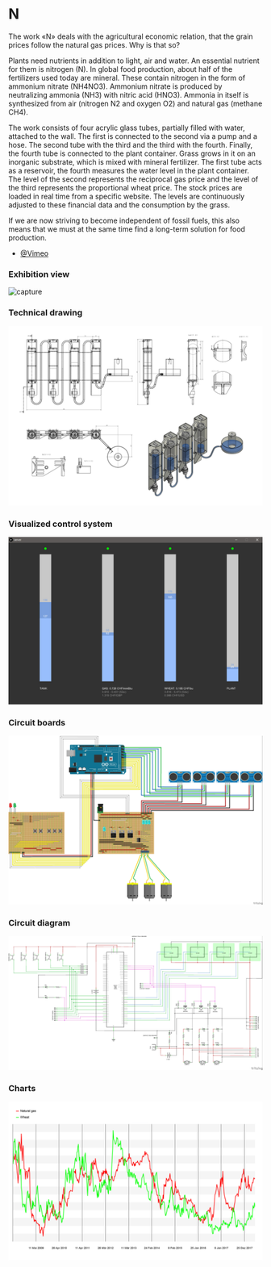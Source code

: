 # N


The work «N» deals with the agricultural economic relation, that the grain prices follow the natural gas prices. Why is that so?

Plants need nutrients in addition to light, air and water. An essential nutrient for them is nitrogen (N). In global food production, about half of the fertilizers used today are mineral. These contain nitrogen in the form of ammonium nitrate (NH4NO3). Ammonium nitrate is produced by neutralizing ammonia (NH3) with nitric acid (HNO3). Ammonia in itself is synthesized from air (nitrogen N2 and oxygen O2) and natural gas (methane CH4).

The work consists of four acrylic glass tubes, partially filled with water, attached to the wall. The first is connected to the second via a pump and a hose. The second tube with the third and the third with the fourth. Finally, the fourth tube is connected to the plant container. Grass grows in it on an inorganic substrate, which is mixed with mineral fertilizer. The first tube acts as a reservoir, the fourth measures the water level in the plant container. The level of the second represents the reciprocal gas price and the level of the third represents the proportional wheat price. The stock prices are loaded in real time from a specific website. The levels are continuously adjusted to these financial data and the consumption by the grass.

If we are now striving to become independent of fossil fuels, this also means that we must at the same time find a long-term solution for food production.

- [@Vimeo](https://vimeo.com/272964585)


### Exhibition view
![capture](https://github.com/herdav/n/blob/master/doc/n-installation.jpg)

### Technical drawing
![capture](https://github.com/herdav/n/blob/master/doc/drawing.png)

### Visualized control system
![capture](https://github.com/herdav/n/blob/master/doc/server.jpg)

### Circuit boards
![capture](https://github.com/herdav/n/blob/master/doc/boards.jpg)

### Circuit diagram
![capture](https://github.com/herdav/n/blob/master/doc/diagram.jpg)

### Charts
![capture](https://github.com/herdav/n/blob/master/doc/chart-gas-wheat.jpg)
